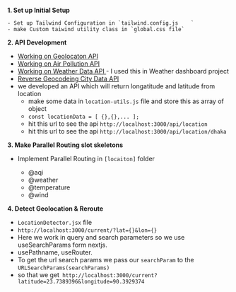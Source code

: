 


**1. Set up Initial Setup**

    - Set up Tailwind Configuration in `tailwind.config.js    `
    - make Custom taiwind utility class in `global.css file`
    
**2. API Development**

- [Working on Geolocaton API ](https://developer.mozilla.org/en-US/docs/Web/API/Geolocation_API)
- [Working on Air Pollution API ](https://openweathermap.org/api/air-pollution)
- [Working on Weather Data API ](https://openweathermap.org/current) - I used this in Weather dashboard project
- [Reverse Geocodeing City Data API ](https://www.bigdatacloud.com/free-api/free-reverse-geocode-to-city-api#introduction)
- we developed an API which will return longatitude and latitude from location
    - make some data in `location-utils.js` file and store this as array of object
    - `const locationData = [ {},{},... ];`
    - hit this url to see the api  `http://localhost:3000/api/location`
    - hit this url to see the api  `http://localhost:3000/api/location/dhaka`
    
**3. Make Parallel Routing slot skeletons**

- Implement Parallel Routing in `[locaiton]` folder

    - @aqi
    - @weather
    - @temperature
    - @wind 

**4. Detect Geolocation & Reroute**
- `LocationDetector.jsx` file
- `http://localhost:3000/current/?lat={}&lon={}`
- Here we work in query and search parameters so we use useSearchParams form nextjs.
- usePathname, useRouter.
- To get the url search params we pass our `searchParam` to the `URLSearchParams(searchParams)` 
- so that we get` http://localhost:3000/current?latitude=23.7389396&longitude=90.3929374`